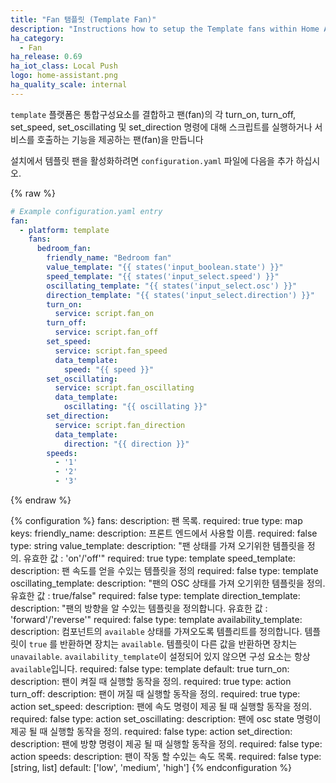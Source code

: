 ```yaml
---
title: "Fan 탬플릿 (Template Fan)"
description: "Instructions how to setup the Template fans within Home Assistant."
ha_category:
  - Fan
ha_release: 0.69
ha_iot_class: Local Push
logo: home-assistant.png
ha_quality_scale: internal
---
```


`template` 플랫폼은 통합구성요소를 결합하고 팬(fan)의 각 turn_on, turn_off, set_speed, set_oscillating 및 set_direction 명령에 대해 스크립트를 실행하거나 서비스를 호출하는 기능을 제공하는 팬(fan)을 만듭니다

설치에서 템플릿 팬을 활성화하려면 `configuration.yaml` 파일에 다음을 추가 하십시오.

{% raw %}

```yaml
# Example configuration.yaml entry
fan:
  - platform: template
    fans:
      bedroom_fan:
        friendly_name: "Bedroom fan"
        value_template: "{{ states('input_boolean.state') }}"
        speed_template: "{{ states('input_select.speed') }}"
        oscillating_template: "{{ states('input_select.osc') }}"
        direction_template: "{{ states('input_select.direction') }}"
        turn_on:
          service: script.fan_on
        turn_off:
          service: script.fan_off
        set_speed:
          service: script.fan_speed
          data_template:
            speed: "{{ speed }}"
        set_oscillating:
          service: script.fan_oscillating
          data_template:
            oscillating: "{{ oscillating }}"
        set_direction:
          service: script.fan_direction
          data_template:
            direction: "{{ direction }}"
        speeds:
          - '1'
          - '2'
          - '3'
```

{% endraw %}

{% configuration %}
  fans:
    description: 팬 목록.
    required: true
    type: map
    keys:
      friendly_name:
        description: 프론트 엔드에서 사용할 이름.
        required: false
        type: string
      value_template:
        description: "팬 상태를 가져 오기위한 템플릿을 정의. 유효한 값 : 'on'/'off'"
        required: true
        type: template
      speed_template:
        description: 팬 속도를 얻을 수있는 템플릿을 정의
        required: false
        type: template
      oscillating_template:
        description: "팬의 OSC 상태를 가져 오기위한 템플릿을 정의. 유효한 값 : true/false"
        required: false
        type: template
      direction_template:
        description: "팬의 방향을 알 수있는 템플릿을 정의합니다. 유효한 값 : 'forward'/'reverse'"
        required: false
        type: template
      availability_template:
        description: 컴포넌트의 `available` 상태를 가져오도록 템플리트를 정의합니다. 템플릿이 `true` 를 반환하면 장치는  `available`. 템플릿이 다른 값을 반환하면 장치는 `unavailable`. `availability_template`이 설정되어 있지 않으면 구성 요소는 항상 `available`입니다.
        required: false
        type: template
        default: true
      turn_on:
        description: 팬이 켜질 때 실행할 동작을 정의.
        required: true
        type: action
      turn_off:
        description: 팬이 꺼질 때 실행할 동작을 정의.
        required: true
        type: action
      set_speed:
        description: 팬에 속도 명령이 제공 될 때 실행할 동작을 정의.
        required: false
        type: action
      set_oscillating:
        description: 팬에 osc state 명령이 제공 될 때 실행할 동작을 정의.
        required: false
        type: action
      set_direction:
        description: 팬에 방향 명령이 제공 될 때 실행할 동작을 정의.
        required: false
        type: action
      speeds:
        description: 팬이 작동 할 수있는 속도 목록.
        required: false
        type: [string, list]
        default: ['low', 'medium', 'high']
{% endconfiguration %}
